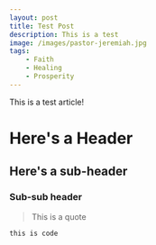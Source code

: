 ```yaml
---
layout: post
title: Test Post
description: This is a test
image: /images/pastor-jeremiah.jpg
tags:
    - Faith
    - Healing
    - Prosperity
---
```


This is a test article!

# Here's a Header

## Here's a sub-header

### Sub-sub header

> This is a quote

```
this is code
```